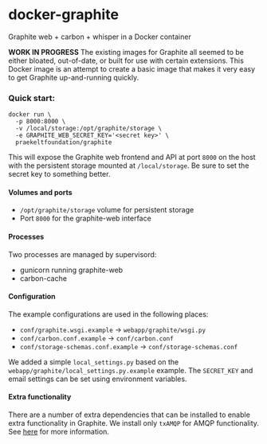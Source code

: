 # docker-graphite
Graphite web + carbon + whisper in a Docker container

**WORK IN PROGRESS**
The existing images for Graphite all seemed to be either bloated, out-of-date, or built for use with certain extensions. This Docker image is an attempt to create a basic image that makes it very easy to get Graphite up-and-running quickly.

### Quick start:
```shell
docker run \
  -p 8000:8000 \
  -v /local/storage:/opt/graphite/storage \
  -e GRAPHITE_WEB_SECRET_KEY='<secret key>' \
  praekeltfoundation/graphite
```
This will expose the Graphite web frontend and API at port `8000` on the host with the persistent storage mounted at `/local/storage`. Be sure to set the secret key to something better.

#### Volumes and ports
* `/opt/graphite/storage` volume for persistent storage
* Port `8000` for the graphite-web interface

#### Processes
Two processes are managed by supervisord:
* gunicorn running graphite-web
* carbon-cache

#### Configuration
The example configurations are used in the following places:
* `conf/graphite.wsgi.example` -> `webapp/graphite/wsgi.py`
* `conf/carbon.conf.example` -> `conf/carbon.conf`
* `conf/storage-schemas.conf.example` -> `conf/storage-schemas.conf`

We added a simple `local_settings.py` based on the `webapp/graphite/local_settings.py.example` example. The `SECRET_KEY` and email settings can be set using environment variables.

#### Extra functionality
There are a number of extra dependencies that can be installed to enable extra functionality in Graphite. We install only `txAMQP` for AMQP functionality. See [here](http://graphite.readthedocs.org/en/0.9.15/install.html#dependencies) for more information.
